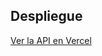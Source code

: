 

## Despliegue
 [Ver la API en Vercel](https://parcial-ii-tefiii1717-p3y8lwo4x-tefiii1717s-projects.vercel.app) 
